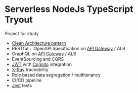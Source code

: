 # Serverless NodeJs TypeScript Tryout

Project for study

- [Clean Architecture pattern](https://blog.cleancoder.com/uncle-bob/2012/08/13/the-clean-architecture.html)
- RESTful + OpenAPI Specification on [API Gateway](https://aws.amazon.com/pt/api-gateway/) / ALB
- GraphQL on [API Gateway](https://aws.amazon.com/pt/api-gateway/) / ALB
- EventSourcing and CQRS
- [JWT](https://jwt.io/) with [Cognito](https://aws.amazon.com/pt/cognito/) integration
- [X-Ray](https://aws.amazon.com/pt/xray/) traceability
- Role based data segregation / multitenancy
- CI/CD pipeline
- [Jest](https://jestjs.io/) tests
